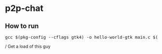 # p2p-chat
## How to run
<pre>gcc $(pkg-config --cflags gtk4) -o hello-world-gtk main.c $(pkg-config --libs gtk4)</pre>
/
Get a load of this guy
